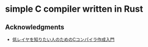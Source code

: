 # simple C compiler written in Rust

## Acknowledgments
- [低レイヤを知りたい人のためのCコンパイラ作成入門](https://www.sigbus.info/compilerbook)
